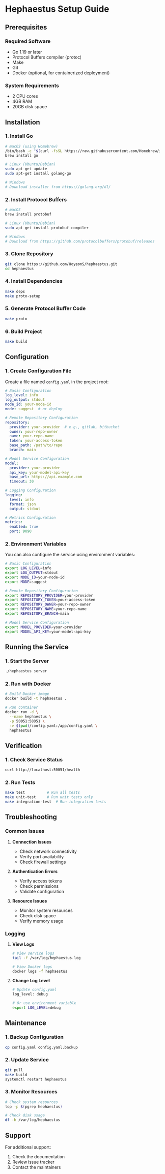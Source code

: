 # Hephaestus Setup Guide

## Prerequisites

### Required Software
- Go 1.19 or later
- Protocol Buffers compiler (protoc)
- Make
- Git
- Docker (optional, for containerized deployment)

### System Requirements
- 2 CPU cores
- 4GB RAM
- 20GB disk space

## Installation

### 1. Install Go
```bash
# macOS (using Homebrew)
/bin/bash -c "$(curl -fsSL https://raw.githubusercontent.com/Homebrew/install/HEAD/install.sh)"
brew install go

# Linux (Ubuntu/Debian)
sudo apt-get update
sudo apt-get install golang-go

# Windows
# Download installer from https://golang.org/dl/
```

### 2. Install Protocol Buffers
```bash
# macOS
brew install protobuf

# Linux (Ubuntu/Debian)
sudo apt-get install protobuf-compiler

# Windows
# Download from https://github.com/protocolbuffers/protobuf/releases
```

### 3. Clone Repository
```bash
git clone https://github.com/HoyeonS/hephaestus.git
cd hephaestus
```

### 4. Install Dependencies
```bash
make deps
make proto-setup
```

### 5. Generate Protocol Buffer Code
```bash
make proto
```

### 6. Build Project
```bash
make build
```

## Configuration

### 1. Create Configuration File
Create a file named `config.yaml` in the project root:

```yaml
# Basic Configuration
log_level: info
log_output: stdout
node_id: your-node-id
mode: suggest  # or deploy

# Remote Repository Configuration
repository:
  provider: your-provider  # e.g., gitlab, bitbucket
  owner: your-repo-owner
  name: your-repo-name
  token: your-access-token
  base_path: /path/to/repo
  branch: main

# Model Service Configuration
model:
  provider: your-provider
  api_key: your-model-api-key
  base_url: https://api.example.com
  timeout: 30

# Logging Configuration
logging:
  level: info
  format: json
  output: stdout

# Metrics Configuration
metrics:
  enabled: true
  port: 9090
```

### 2. Environment Variables
You can also configure the service using environment variables:

```bash
# Basic Configuration
export LOG_LEVEL=info
export LOG_OUTPUT=stdout
export NODE_ID=your-node-id
export MODE=suggest

# Remote Repository Configuration
export REPOSITORY_PROVIDER=your-provider
export REPOSITORY_TOKEN=your-access-token
export REPOSITORY_OWNER=your-repo-owner
export REPOSITORY_NAME=your-repo-name
export REPOSITORY_BRANCH=main

# Model Service Configuration
export MODEL_PROVIDER=your-provider
export MODEL_API_KEY=your-model-api-key
```

## Running the Service

### 1. Start the Server
```bash
./hephaestus server
```

### 2. Run with Docker
```bash
# Build Docker image
docker build -t hephaestus .

# Run container
docker run -d \
  --name hephaestus \
  -p 50051:50051 \
  -v $(pwd)/config.yaml:/app/config.yaml \
  hephaestus
```

## Verification

### 1. Check Service Status
```bash
curl http://localhost:50051/health
```

### 2. Run Tests
```bash
make test          # Run all tests
make unit-test     # Run unit tests only
make integration-test  # Run integration tests
```

## Troubleshooting

### Common Issues

1. **Connection Issues**
   - Check network connectivity
   - Verify port availability
   - Check firewall settings

2. **Authentication Errors**
   - Verify access tokens
   - Check permissions
   - Validate configuration

3. **Resource Issues**
   - Monitor system resources
   - Check disk space
   - Verify memory usage

### Logging

1. **View Logs**
   ```bash
   # View service logs
   tail -f /var/log/hephaestus.log

   # View Docker logs
   docker logs -f hephaestus
   ```

2. **Change Log Level**
   ```bash
   # Update config.yaml
   log_level: debug

   # Or use environment variable
   export LOG_LEVEL=debug
   ```

## Maintenance

### 1. Backup Configuration
```bash
cp config.yaml config.yaml.backup
```

### 2. Update Service
```bash
git pull
make build
systemctl restart hephaestus
```

### 3. Monitor Resources
```bash
# Check system resources
top -p $(pgrep hephaestus)

# Check disk usage
df -h /var/log/hephaestus
```

## Support

For additional support:
1. Check the documentation
2. Review issue tracker
3. Contact the maintainers 